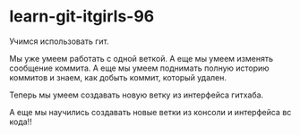 # learn-git-itgirls-96
Учимся использовать гит.

Мы уже умеем работать с одной веткой.
А еще мы умеем изменять сообщение коммита.
А еще мы умеем поднимать полную историю коммитов и знаем, как добыть коммит, который удален.

Теперь мы умеем создавать новую ветку из интерфейса гитхаба.

А еще мы научились создавать новые ветки из консоли и интерфейса вс кода!!
